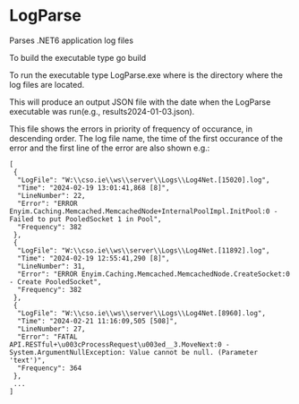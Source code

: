 # LogParse
Parses .NET6 application log files

To build the executable type go build

To run the executable type LogParse.exe <directory of log files> where <directory of log files> is the directory where the log files are located.

This will produce an output JSON file with the date when the LogParse executable was run(e.g., results2024-01-03.json).

This file shows the errors in priority of frequency of occurance, in descending order. The log file name, the time of the first occurance of the error and the first
line of the error are also shown e.g.:

```
[
 {
  "LogFile": "W:\\cso.ie\\ws\\server\\Logs\\Log4Net.[15020].log",
  "Time": "2024-02-19 13:01:41,868 [8]",
  "LineNumber": 22,
  "Error": "ERROR Enyim.Caching.Memcached.MemcachedNode+InternalPoolImpl.InitPool:0 - Failed to put PooledSocket 1 in Pool",
  "Frequency": 382
 },
 {
  "LogFile": "W:\\cso.ie\\ws\\server\\Logs\\Log4Net.[11892].log",
  "Time": "2024-02-19 12:55:41,290 [8]",
  "LineNumber": 31,
  "Error": "ERROR Enyim.Caching.Memcached.MemcachedNode.CreateSocket:0 - Create PooledSocket",
  "Frequency": 382
 },
 {
  "LogFile": "W:\\cso.ie\\ws\\server\\Logs\\Log4Net.[8960].log",
  "Time": "2024-02-21 11:16:09,505 [508]",
  "LineNumber": 27,
  "Error": "FATAL API.RESTful+\u003cProcessRequest\u003ed__3.MoveNext:0 - System.ArgumentNullException: Value cannot be null. (Parameter 'text')",
  "Frequency": 364
 },
 ...
]
```
